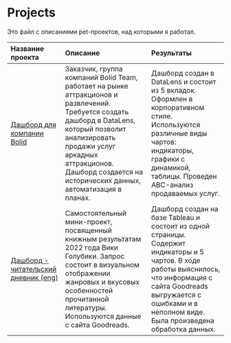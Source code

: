 # Projects

Это файл с описаниями pet-проектов, над которыми я работал.


| Название проекта | Описание | Результаты |
| :------ | :------ | :------ |
| [Дашборд для компании Bolid](/arcades_datalens_dashboard/) | Заказчик, группа компаний Bolid Team, работает на рынке аттракционов и развлечений. Требуется создать дашборд в DataLens, который позволит анализировать продажи услуг аркадных аттракционов. Дашборд создается на исторических данных, автоматизация в планах. | Дашборд создан в DataLens и состоит из 5 вкладок. Оформлен в корпоративном стиле. Используются различные виды чартов: индикаторы, графики с динамикой, таблицы. Проведен ABC-анализ продаваемых услуг. |
|[Дашборд - читательский дневник (eng)](/book_diary_tableau_dashboard/)| Самостоятельный мини-проект, посвященный книжным результатам 2022 года Вики Голубики. Запрос состоит в визуальном отображении жанровых и вкусовых особенностей прочитанной литературы. Используются данные с сайта Goodreads. | Дашборд создан на базе Tableau и состоит из одной страницы. Содержит индикаторы и 5 чартов. В ходе работы выяснилось, что информация с сайта Goodreads выгружается с ошибками и в неполном виде. Была произведена обработка данных.|